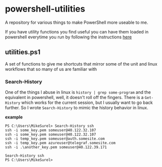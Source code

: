# powershell-utilities
A repository for various things to make PowerShell more useable to me.  

If you have utility functions you find useful you can have them loaded in powershell everytime you run by following the instructions [here](https://msftplayground.com/2014/01/load-modules-by-default-when-openening-powershell/)

## utilities.ps1
A set of functions to give me shortcuts that mirror some of the unit and linux workflows that so many of us are familiar with

### Search-History
One of the things I abuse in linux is ```history | grep some-program``` and the equivalent in powershell, well, it doesn't roll off the fingers. There is a ```Get-History``` which works for the current session, but I usually want to go back further. So I wrote ```Search-History``` to mimic the history behavior in linux. 
  
**example**
```
PS C:\Users\MikeSurel> Search-History ssh
ssh -i some_key.pem someuser@40.122.32.107
ssh -i some_key.pem someuser@40.122.32.107
ssh -i temp_key.pem someuser@auth.somesite.com
ssh -i temp_key.pem azureuser@telegraf.somesite.com
ssh -i .\another_key.pem someuser@40.122.39.171

Search-History ssh
PS C:\Users\MikeSurel>
```
